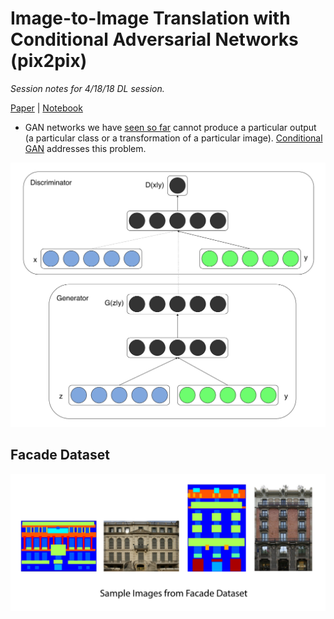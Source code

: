 # Image-to-Image Translation with Conditional Adversarial Networks (pix2pix)
*Session notes for 4/18/18 DL session.*

[Paper](https://arxiv.org/pdf/1611.07004.pdf) | [Notebook](http://gluon.mxnet.io/chapter14_generative-adversarial-networks/pixel2pixel.html)

- GAN networks we have [seen so far](gan_training.md) cannot produce a particular output (a particular class or a transformation of a particular image). [Conditional GAN](https://arxiv.org/pdf/1411.1784.pdf) addresses this problem.

![Conditional GAN](img/conditional_gan.png)

## Facade Dataset

![Samples from Facade Dataset](img/facade_samples.png)

